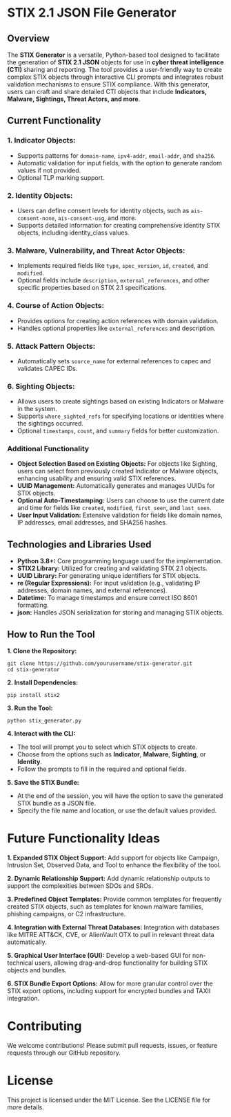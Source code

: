 # STIX 2.1 JSON File Generator

## Overview

The **STIX Generator** is a versatile, Python-based tool designed to facilitate the generation of **STIX 2.1 JSON** objects for use in **cyber threat intelligence (CTI)** sharing and reporting. The tool provides a user-friendly way to create complex STIX objects through interactive CLI prompts and integrates robust validation mechanisms to ensure STIX compliance. With this generator, users can craft and share detailed CTI objects that include **Indicators, Malware, Sightings, Threat Actors, and more**.

## Current Functionality

### 1. Indicator Objects:
  + Supports patterns for `domain-name`, `ipv4-addr`, `email-addr`, and `sha256`.
  + Automatic validation for input fields, with the option to generate random values if not provided.
  + Optional TLP marking support.

### 2. Identity Objects:
  + Users can define consent levels for identity objects, such as `ais-consent-none`, `ais-consent-usg`, and more.
  + Supports detailed information for creating comprehensive identity STIX objects, including identity_class values.

### 3. Malware, Vulnerability, and Threat Actor Objects:
  + Implements required fields like `type`, `spec_version`, `id`, `created`, and `modified`.
  + Optional fields include `description`, `external_references`, and other specific properties based on STIX 2.1 specifications.

### 4. Course of Action Objects:
  + Provides options for creating action references with domain validation.
  + Handles optional properties like `external_references` and description.

### 5. Attack Pattern Objects:
  + Automatically sets `source_name` for external references to capec and validates CAPEC IDs.

### 6. Sighting Objects:
  + Allows users to create sightings based on existing Indicators or Malware in the system.
  + Supports `where_sighted_refs` for specifying locations or identities where the sightings occurred.
  + Optional `timestamps`, `count`, and `summary` fields for better customization.

### Additional Functionality
  + **Object Selection Based on Existing Objects:** For objects like Sighting, users can select from previously created Indicator or Malware objects, enhancing usability and ensuring valid STIX references.
  + **UUID Management:** Automatically generates and manages UUIDs for STIX objects.
  + **Optional Auto-Timestamping:** Users can choose to use the current date and time for fields like `created`, `modified`, `first_seen`, and `last_seen`.
  + **User Input Validation:** Extensive validation for fields like domain names, IP addresses, email addresses, and SHA256 hashes.

## Technologies and Libraries Used
  + **Python 3.8+:** Core programming language used for the implementation.
  + **STIX2 Library:** Utilized for creating and validating STIX 2.1 objects.
  + **UUID Library:** For generating unique identifiers for STIX objects.
  + **re (Regular Expressions):** For input validation (e.g., validating IP addresses, domain names, and external references).
  + **Datetime:** To manage timestamps and ensure correct ISO 8601 formatting.
  + **json:** Handles JSON serialization for storing and managing STIX objects.

## How to Run the Tool

**1. Clone the Repository:**
```
git clone https://github.com/yourusername/stix-generator.git
cd stix-generator
```
**2. Install Dependencies:**
```
pip install stix2
```
**3. Run the Tool:**
```
python stix_generator.py
```
**4. Interact with the CLI:**
  + The tool will prompt you to select which STIX objects to create.
  + Choose from the options such as **Indicator**, **Malware**, **Sighting**, or **Identity**.
  + Follow the prompts to fill in the required and optional fields.

**5. Save the STIX Bundle:**
  + At the end of the session, you will have the option to save the generated STIX bundle as a JSON file.
  + Specify the file name and location, or use the default values provided.

# Future Functionality Ideas

**1. Expanded STIX Object Support:** Add support for objects like Campaign, Intrusion Set, Observed Data, and Tool to enhance the flexibility of the tool.

**2. Dynamic Relationship Support:** Add dynamic relationship outputs to support the complexities between SDOs and SROs.

**3. Predefined Object Templates:** Provide common templates for frequently created STIX objects, such as templates for known malware families, phishing campaigns, or C2 infrastructure.

**4. Integration with External Threat Databases:** Integration with databases like MITRE ATT&CK, CVE, or AlienVault OTX to pull in relevant threat data automatically.

**5. Graphical User Interface (GUI):** Develop a web-based GUI for non-technical users, allowing drag-and-drop functionality for building STIX objects and bundles.

**6. STIX Bundle Export Options:** Allow for more granular control over the STIX export options, including support for encrypted bundles and TAXII integration.

# Contributing

We welcome contributions! Please submit pull requests, issues, or feature requests through our GitHub repository.

# License

This project is licensed under the MIT License. See the LICENSE file for more details.
